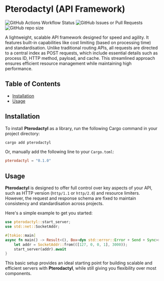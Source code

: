 # Pterodactyl (API Framework)

![GitHub Actions Workflow Status](https://img.shields.io/github/actions/workflow/status/TriceraSystems/Pterodactyl/.github%2Fworkflows%2Frust.yml?branch=main&style=flat-square&label=rust%20test) 
![GitHub Issues or Pull Requests](https://img.shields.io/github/issues/TriceraSystems/Pterodactyl?style=flat-square)
![GitHub repo size](https://img.shields.io/github/repo-size/TriceraSystems/Pterodactyl?style=flat-square)

A lightweight, scalable API framework designed for speed and agility. It features built-in capabilities like cost limiting (based on processing time) and standardisation. Unlike traditional routing APIs, all requests are directed to a central index as POST requests, which include essential details such as process ID, HTTP method, payload, and cache. This streamlined approach ensures efficient resource management while maintaining high performance.

## Table of Contents

- [Installation](#installation)
- [Usage](#usage)

## Installation

To install **Pterodactyl** as a library, run the following Cargo command in your project directory:

```bash
cargo add pterodactyl
```

Or, manually add the following line to your `Cargo.toml`:

```toml
pterodactyl = "0.1.0"
```

## Usage

**Pterodactyl** is designed to offer full control over key aspects of your API, such as HTTP version (`http/1.1` or `http/2.0`) and resource limiters. However, the request and response schema are fixed to maintain consistency and standardisation across projects.

Here's a simple example to get you started:

```rust
use pterodactyl::start_server;
use std::net::SocketAddr;

#[tokio::main]
async fn main() -> Result<(), Box<dyn std::error::Error + Send + Sync>> {
    let addr = SocketAddr::from(([127, 0, 0, 1], 3000));
    start_server(addr).await
}
```

This basic setup provides an ideal starting point for building scalable and efficient servers with **Pterodactyl**, while still giving you flexibility over most components.
